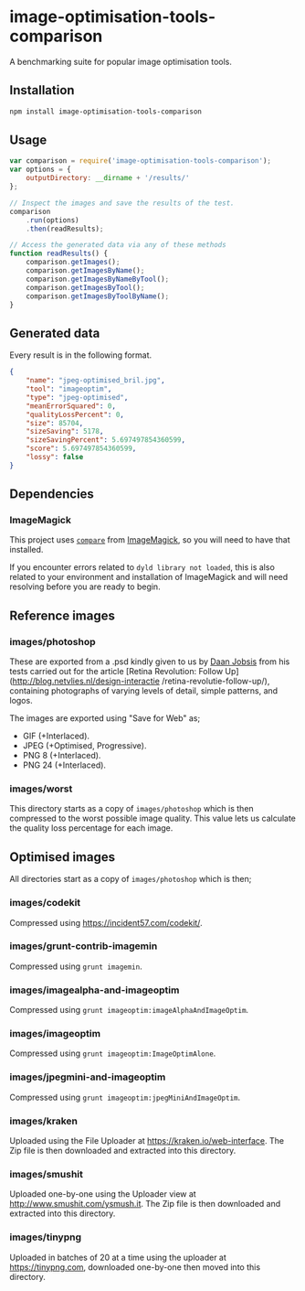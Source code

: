 # image-optimisation-tools-comparison

A benchmarking suite for popular image optimisation tools.


## Installation

```bash
npm install image-optimisation-tools-comparison
```


## Usage

```javascript
var comparison = require('image-optimisation-tools-comparison');
var options = {
    outputDirectory: __dirname + '/results/'
};

// Inspect the images and save the results of the test.
comparison
    .run(options)
    .then(readResults);

// Access the generated data via any of these methods
function readResults() {
    comparison.getImages();
    comparison.getImagesByName();
    comparison.getImagesByNameByTool();
    comparison.getImagesByTool();
    comparison.getImagesByToolByName();
}
```

## Generated data

Every result is in the following format.

```json
{
    "name": "jpeg-optimised_bril.jpg",
    "tool": "imageoptim",
    "type": "jpeg-optimised",
    "meanErrorSquared": 0,
    "qualityLossPercent": 0,
    "size": 85704,
    "sizeSaving": 5178,
    "sizeSavingPercent": 5.697497854360599,
    "score": 5.697497854360599,
    "lossy": false
}
```


## Dependencies

### ImageMagick

This project uses [`compare`](http://www.imagemagick.org/script/compare.php)
from [ImageMagick](http://www.imagemagick.org/), so you will need to have that
installed.

If you encounter errors related to `dyld library not loaded`, this is also
related to your environment and installation of ImageMagick and will need
resolving before you are ready to begin.


## Reference images

### images/photoshop

These are exported from a .psd kindly given to us by [Daan
Jobsis](http://www.twitter.com./daanjobsis) from his tests carried out for the
article [Retina Revolution: Follow Up](http://blog.netvlies.nl/design-interactie
/retina-revolutie-follow-up/), containing photographs of varying levels of
detail, simple patterns, and logos.

The images are exported using "Save for Web" as;

+ GIF (+Interlaced).
+ JPEG (+Optimised, Progressive).
+ PNG 8 (+Interlaced).
+ PNG 24 (+Interlaced).

### images/worst

This directory starts as a copy of `images/photoshop` which is then compressed
to the worst possible image quality. This value lets us calculate the quality
loss percentage for each image.


## Optimised images

All directories start as a copy of `images/photoshop` which is then;

### images/codekit

Compressed using https://incident57.com/codekit/.

### images/grunt-contrib-imagemin

Compressed using `grunt imagemin`.

### images/imagealpha-and-imageoptim

Compressed using `grunt imageoptim:imageAlphaAndImageOptim`.

### images/imageoptim

Compressed using `grunt imageoptim:ImageOptimAlone`.

### images/jpegmini-and-imageoptim

Compressed using `grunt imageoptim:jpegMiniAndImageOptim`.

### images/kraken

Uploaded using the File Uploader at https://kraken.io/web-interface. The Zip
file is then downloaded and extracted into this directory.

### images/smushit

Uploaded one-by-one using the Uploader view at http://www.smushit.com/ysmush.it.
The Zip file is then downloaded and extracted into this directory.

### images/tinypng

Uploaded in batches of 20 at a time using the uploader at https://tinypng.com,
downloaded one-by-one then moved into this directory.

